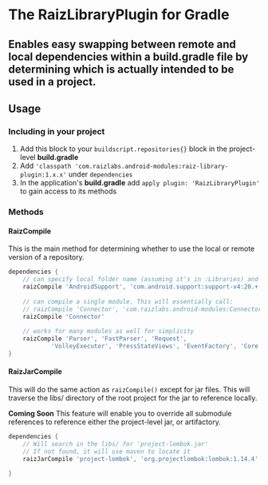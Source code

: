 The RaizLibraryPlugin for Gradle
================================

## Enables easy swapping between remote and local dependencies within a build.gradle file by determining which is actually intended to be used in a project.

## Usage


### Including in your project

1. Add this block to your ```buildscript.repositories{}``` block in the project-level **build.gradle**
2. Add ```'classpath 'com.raizlabs.android-modules:raiz-library-plugin:1.x.x'``` under ```dependencies```
3. In the application's **build.gradle** add ```apply plugin: 'RaizLibraryPlugin'``` to gain access to its methods

### Methods

#### RaizCompile

This is the main method for determining whether to use the local or remote version of a repository.

```groovy
dependencies {
    // can specify local folder name (assuming it's in :Libraries) and artifact to reference if missing
    raizCompile 'AndroidSupport', 'com.android.support:support-v4:20.+'
    
    // can compile a single module. This will essentially call:
    // raizCompile 'Connector', 'com.raizlabs.android-modules:Connector:+@aar'
    raizCompile 'Connector'
  
    // works for many modules as well for simplicity
    raizCompile 'Parser', 'FastParser', 'Request',
            'VolleyExecutor', 'PressStateViews', 'EventFactory', 'Core'
}

```

#### RaizJarCompile

This will do the same action as ```raizCompile()``` except for jar files. This will traverse the libs/ directory of the root project for the jar to reference locally. 

**Coming Soon** This feature will enable you to override all submodule references to reference either the project-level jar, or artifactory.
```groovy
dependencies {
    // Will search in the libs/ for 'project-lombok.jar'
    // If not found, it will use maven to locate it
    raizJarCompile 'project-lombok', 'org.projectlombok:lombok:1.14.4'

}
```
